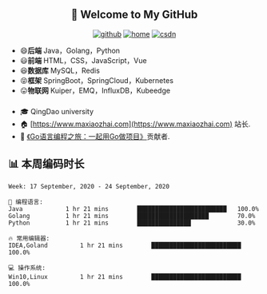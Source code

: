 <h2 align="center">👋 Welcome to My GitHub</h2>
<p align="center">
  <a href="https://github.com/smart33690/"><img src="https://img.shields.io/badge/GitHub-24292e" alt="github"></a>
  <a href="https://maxiaozhai.com/"><img src="https://img.shields.io/badge/home-1-orange" alt="home"></a>
  <a href="https://mayongxing.blog.csdn.net/"><img src="https://img.shields.io/badge/CSDN-cf000e" alt="csdn"></a>
</p>

<!--<img align='right' src="https://cdn.jsdelivr.net/gh/eternidad33/picbed/img/883711.jpg" width="230">-->

- 😄**后端** Java，Golang，Python
- 😃**前端** HTML，CSS，JavaScript，Vue
- 😆**数据库** MySQL，Redis
- 😝**框架** SpringBoot，SpringCloud，Kubernetes
- 😛**物联网**  Kuiper，EMQ，InfluxDB，Kubeedge

### 

- 🎓 QingDao university
- 🏠 [https://www.maxiaozhai.com](https://www.maxiaozhai.com) 站长.
- 📖 [《Go语言编程之旅：一起用Go做项目》](https://u.jd.com/RMSbOS)贡献者.

## 📊 本周编码时长
<!--START_SECTION:waka-->
```text
Week: 17 September, 2020 - 24 September, 2020

💬 编程语言: 
Java            1 hr 21 mins        █████████████████████████   100.0%
Golang          1 hr 21 mins        ████████████████████        70.0%
Python          1 hr 21 mins        ███████████████             30.0%

🔥 常用编辑器: 
IDEA,Goland         1 hr 21 mins        █████████████████████████   100.0%

💻 操作系统: 
Win10,Linux         1 hr 21 mins        █████████████████████████   100.0%

```

<!--END_SECTION:waka-->
